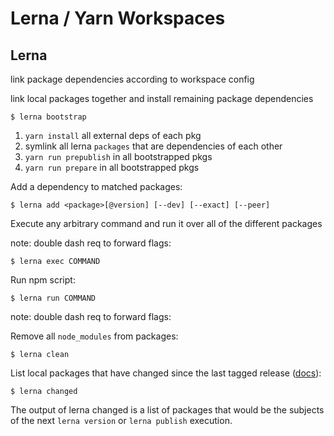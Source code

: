 # Lerna / Yarn Workspaces

## Lerna

link package dependencies according to workspace config

link local packages together and install remaining package dependencies

    $ lerna bootstrap

1. `yarn install` all external deps of each pkg
2. symlink all lerna `packages` that are dependencies of each other
3. `yarn run prepublish` in all bootstrapped pkgs
4. `yarn run prepare` in all bootstrapped pkgs

Add a dependency to matched packages:

    $ lerna add <package>[@version] [--dev] [--exact] [--peer]

Execute any arbitrary command and run it over all of the different packages

note: double dash req to forward flags:

    $ lerna exec COMMAND

Run npm script:

    $ lerna run COMMAND

note: double dash req to forward flags:

Remove all `node_modules` from packages:

    $ lerna clean

List local packages that have changed since the last tagged release ([docs](https://github.com/lerna/lerna/blob/master/commands/changed/README.md)):

    $ lerna changed

The output of lerna changed is a list of packages that would be the subjects of the next `lerna version` or `lerna publish` execution.

